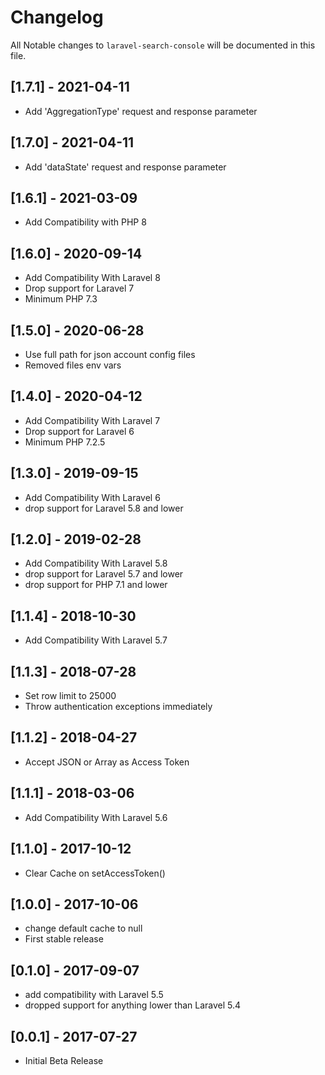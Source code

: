 # Changelog

All Notable changes to `laravel-search-console` will be documented in this file.
## [1.7.1] - 2021-04-11
- Add 'AggregationType' request and response parameter

## [1.7.0] - 2021-04-11
- Add 'dataState' request and response parameter

## [1.6.1] - 2021-03-09
- Add Compatibility with PHP 8

## [1.6.0] - 2020-09-14
 - Add Compatibility With Laravel 8
 - Drop support for Laravel 7
 - Minimum PHP 7.3

## [1.5.0] - 2020-06-28
 - Use full path for json account config files
 - Removed files env vars
 
## [1.4.0] - 2020-04-12
 - Add Compatibility With Laravel 7
 - Drop support for Laravel 6
 - Minimum PHP 7.2.5

## [1.3.0] - 2019-09-15
 - Add Compatibility With Laravel 6
 - drop support for Laravel 5.8 and lower

## [1.2.0] - 2019-02-28
 - Add Compatibility With Laravel 5.8
 - drop support for Laravel 5.7 and lower
 - drop support for PHP 7.1 and lower

## [1.1.4] - 2018-10-30
 - Add Compatibility With Laravel 5.7

## [1.1.3] - 2018-07-28
 - Set row limit to 25000
 - Throw authentication exceptions immediately 

## [1.1.2] - 2018-04-27
 - Accept JSON or Array as Access Token

## [1.1.1] - 2018-03-06
 - Add Compatibility With Laravel 5.6

## [1.1.0] - 2017-10-12
 - Clear Cache on setAccessToken()

## [1.0.0] - 2017-10-06
 - change default cache to null
 - First stable release

## [0.1.0] - 2017-09-07
 - add compatibility with Laravel 5.5
 - dropped support for anything lower than Laravel 5.4

## [0.0.1] - 2017-07-27
- Initial Beta Release
